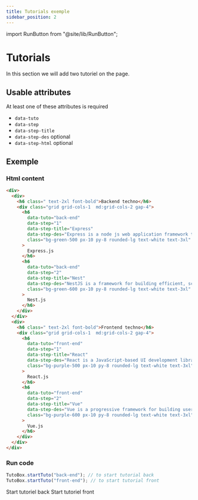 ```yaml
---
title: Tutorials exemple
sidebar_position: 2
---
```


import RunButton from "@site/lib/RunButton";

# Tutorials

In this section we will add two tutoriel on the page.

## Usable attributes

At least one of these attributes is required

- `data-tuto`
- `data-step`
- `data-step-title`
- `data-step-des` optional
- `data-step-html` optional

## Exemple

### Html content

```html live
<div>
  <div>
    <h6 class=" text-2xl font-bold">Backend techno</h6>
    <div class="grid grid-cols-1  md:grid-cols-2 gap-4">
      <h6
        data-tuto="back-end"
        data-step="1"
        data-step-title="Express"
        data-step-des="Express is a node js web application framework that provides broad features for building web and mobile applications. It is used to build a ..."
        class="bg-green-500 px-10 py-8 rounded-lg text-white text-3xl"
      >
        Express.js
      </h6>
      <h6
        data-tuto="back-end"
        data-step="2"
        data-step-title="Nest"
        data-step-des="NestJS is a framework for building efficient, scalable Node.js web applications. It uses modern JavaScript, is built with TypeScript and combines elements ..."
        class="bg-green-600 px-10 py-8 rounded-lg text-white text-3xl"
      >
        Nest.js
      </h6>
    </div>
  </div>
  <div>
    <h6 class=" text-2xl font-bold">Frontend techno</h6>
    <div class="grid grid-cols-1  md:grid-cols-2 gap-4">
      <h6
        data-tuto="front-end"
        data-step="1"
        data-step-title="React"
        data-step-des="React is a JavaScript-based UI development library. Facebook and an open-source developer community run it. Although React is a library ..."
        class="bg-purple-500 px-10 py-8 rounded-lg text-white text-3xl"
      >
        React.js
      </h6>
      <h6
        data-tuto="front-end"
        data-step="2"
        data-step-title="Vue"
        data-step-des="Vue is a progressive framework for building user interfaces. It is designed from the ground up to be incrementally adoptable, ..."
        class="bg-purple-600 px-10 py-8 rounded-lg text-white text-3xl"
      >
        Vue.js
      </h6>
    </div>
  </div>
</div>
```

### Run code

```js
TutoBox.startTuto("back-end"); // to start tutorial back
TutoBox.startTuto("front-end"); // to start tutorial front
```

<div class="flex grid-cols-2 gap-5">
    <RunButton tuto="back-end" >Start tutoriel back</RunButton>
    <RunButton tuto="front-end" >Start tutoriel front</RunButton>
</div>
